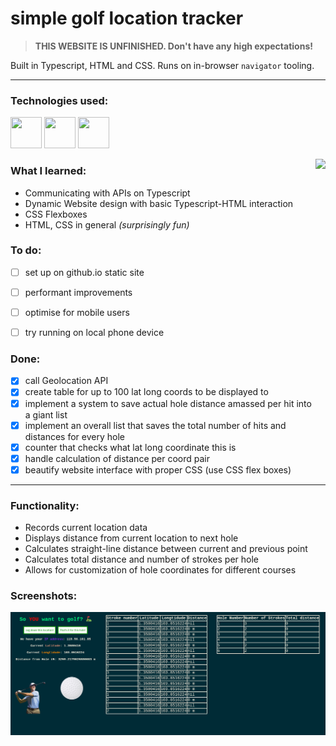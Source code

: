 <h1>simple golf location tracker</h1>

> **THIS WEBSITE IS UNFINISHED. Don't have any high expectations!**

Built in Typescript, HTML and CSS. Runs on in-browser `navigator` tooling.

---

<h3>Technologies used:</h3>

<p align="left">
<img src="https://cdn.jsdelivr.net/gh/devicons/devicon/icons/typescript/typescript-original.svg" width="50" height="50"/>
<img src="https://cdn.jsdelivr.net/gh/devicons/devicon/icons/html5/html5-original.svg" width="50" height="50"/>
<img src="https://cdn.jsdelivr.net/gh/devicons/devicon/icons/css3/css3-original.svg" width="50" height="50"/>
</p>

<img src="https://golfdigest.sports.sndimg.com/content/dam/images/golfdigest/fullset/2015/12/09/5668457d0c54eb520832fe99_tyler-the-creator-golf.jpg.rend.hgtvcom.966.1449.suffix/1573529472952.jpeg" align="right" height="450px">

<h3>What I learned:</h3>

* Communicating with APIs on Typescript
* Dynamic Website design with basic Typescript-HTML interaction
* CSS Flexboxes
* HTML, CSS in general *(surprisingly fun)*

<h3>To do:</h3>

* [ ] set up on github.io static site
* [ ] performant improvements
* [ ] optimise for mobile users
* [ ] try running on local phone device


<h3>Done:</h3>

* [x] call Geolocation API
* [x] create table for up to 100 lat long coords to be displayed to
* [x] implement a system to save actual hole distance amassed per hit into a giant list
* [x] implement an overall list that saves the total number of hits and distances for every hole
* [x] counter that checks what lat long coordinate this is
* [x] handle calculation of distance per coord pair
* [x] beautify website interface with proper CSS (use CSS flex boxes)

---

<h3>Functionality:</h3>

* Records current location data 
* Displays distance from current location to next hole
* Calculates straight-line distance between current and previous point
* Calculates total distance and number of strokes per hole
* Allows for customization of hole coordinates for different courses

<h3>Screenshots:</h3>

<img src="assets/goldtracker.png"/>
